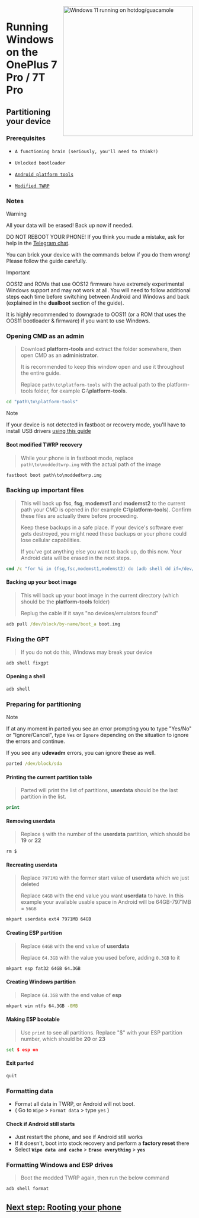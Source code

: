 <img align="right" src="https://github.com/n00b69/woa-op7/blob/main/op7.png" width="350" alt="Windows 11 running on hotdog/guacamole">

# Running Windows on the OnePlus 7 Pro / 7T Pro

## Partitioning your device

### Prerequisites
- ```A functioning brain (seriously, you'll need to think!)```

- `Unlocked bootloader`

- [`Android platform tools`](https://developer.android.com/studio/releases/platform-tools)
  
- [`Modified TWRP`](https://github.com/n00b69/woa-op7/releases/tag/Recovery)

### Notes
> [!WARNING]  
> All your data will be erased! Back up now if needed.
>
> DO NOT REBOOT YOUR PHONE! If you think you made a mistake, ask for help in the [Telegram chat](https://t.me/oneplus7woa).
>
> You can brick your device with the commands below if you do them wrong! Please follow the guide carefully.

> [!Important]
> OOS12 and ROMs that use OOS12 firmware have extremely experimental Windows support and may not work at all. You will need to follow additional steps each time before switching between Android and Windows and back (explained in the **dualboot** section of the guide).
>
> It is highly recommended to downgrade to OOS11 (or a ROM that uses the OOS11 bootloader & firmware) if you want to use Windows.


### Opening CMD as an admin
> Download **platform-tools** and extract the folder somewhere, then open CMD as an **administrator**.
>
> It is recommended to keep this window open and use it throughout the entire guide.
> 
> Replace `path\to\platform-tools` with the actual path to the platform-tools folder, for example **C:\platform-tools**.
```cmd
cd "path\to\platform-tools"
```

> [!Note]
> If your device is not detected in fastboot or recovery mode, you'll have to install USB drivers [using this guide](troubleshooting.md#device-is-not-recognized-in-fastboot-or-recovery)

#### Boot modified TWRP recovery
> While your phone is in fastboot mode, replace `path\to\moddedtwrp.img` with the actual path of the image

```cmd
fastboot boot path\to\moddedtwrp.img
```

### Backing up important files
> This will back up **fsc**, **fsg**, **modemst1** and **modemst2** to the current path your CMD is opened in (for example **C:\platform-tools**). Confirm these files are actually there before proceeding.
> 
> Keep these backups in a safe place. If your device's software ever gets destroyed, you might need these backups or your phone could lose cellular capabilities.
>
> If you've got anything else you want to back up, do this now. Your Android data will be erased in the next steps.
```cmd
cmd /c "for %i in (fsg,fsc,modemst1,modemst2) do (adb shell dd if=/dev/block/by-name/%i of=/tmp/%i.bin & adb pull /tmp/%i.bin)"
```

#### Backing up your boot image
> This will back up your boot image in the current directory (which should be the **platform-tools** folder)
>
> Replug the cable if it says "no devices/emulators found"
```cmd
adb pull /dev/block/by-name/boot_a boot.img
```

### Fixing the GPT
> If you do not do this, Windows may break your device
```cmd
adb shell fixgpt
```

#### Opening a shell
```cmd
adb shell
```

### Preparing for partitioning
> [!Note]
> If at any moment in parted you see an error prompting you to type "Yes/No" or "Ignore/Cancel", type `Yes` or `Ignore` depending on the situation to ignore the errors and continue.
>
> If you see any **udevadm** errors, you can ignore these as well.
```cmd
parted /dev/block/sda
```

#### Printing the current partition table
> Parted will print the list of partitions, **userdata** should be the last partition in the list.
```cmd
print
```

#### Removing userdata
> Replace `$` with the number of the **userdata** partition, which should be **19** or **22**
```cmd
rm $
```

#### Recreating userdata
> Replace `7971MB` with the former start value of **userdata** which we just deleted
>
> Replace `64GB` with the end value you want **userdata** to have. In this example your available usable space in Android will be 64GB-7971MB = `56GB`
```cmd
mkpart userdata ext4 7971MB 64GB
```

#### Creating ESP partition
> Replace `64GB` with the end value of **userdata**
>
> Replace `64.3GB` with the value you used before, adding `0.3GB` to it
```cmd
mkpart esp fat32 64GB 64.3GB
```

#### Creating Windows partition
> Replace `64.3GB` with the end value of **esp**
```cmd
mkpart win ntfs 64.3GB -0MB
```

#### Making ESP bootable
> Use `print` to see all partitions. Replace "$" with your ESP partition number, which should be **20** or **23**
```cmd
set $ esp on
```

#### Exit parted
```cmd
quit
```

### Formatting data
- Format all data in TWRP, or Android will not boot.
- ( Go to `Wipe` > `Format data` > type `yes` )

#### Check if Android still starts
- Just restart the phone, and see if Android still works
- If it doesn't, boot into stock recovery and perform a **factory reset** there
- Select **`Wipe data and cache`** > **`Erase everything`** > **`yes`**

### Formatting Windows and ESP drives
> Boot the modded TWRP again, then run the below command
```cmd
adb shell format
```

## [Next step: Rooting your phone](2-root.md)





















